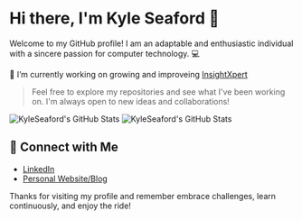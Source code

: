 # Hi there, I'm Kyle Seaford 👋

Welcome to my GitHub profile! I am an adaptable and enthusiastic individual with a sincere passion for computer technology. 💻

🔭 I’m currently working on growing and improveing [InsightXpert](https://insightxpert.co.uk/)

> Feel free to explore my repositories and see what I've been working on. I'm always open to new ideas and collaborations!

<img src="https://github-readme-streak-stats.herokuapp.com/?user=KyleSeaford&theme=tokyonight&hide_border=true" alt="KyleSeaford's GitHub Stats" /> <img src="https://github-readme-stats.vercel.app/api/top-langs/?username=KyleSeaford&theme=tokyonight&show_icons=true&hide_border=true&layout=compact" alt="KyleSeaford's GitHub Stats" />  

## 🔗 Connect with Me

- [LinkedIn](https://www.linkedin.com/in/kyle-seaford/)
- [Personal Website/Blog](http://kyle-seaford.co.uk/)

Thanks for visiting my profile and remember embrace challenges, learn continuously, and enjoy the ride!
